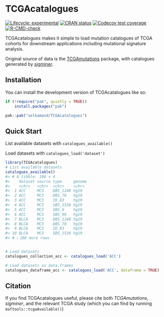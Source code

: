 
<!-- README.md is generated from README.Rmd. Please edit that file -->

# TCGAcatalogues

<!-- badges: start -->

[![Lifecycle:
experimental](https://img.shields.io/badge/lifecycle-experimental-orange.svg)](https://lifecycle.r-lib.org/articles/stages.html#experimental)
[![CRAN
status](https://www.r-pkg.org/badges/version/TCGAcatalogues)](https://CRAN.R-project.org/package=TCGAcatalogues)
[![Codecov test
coverage](https://codecov.io/gh/selkamand/TCGAcatalogues/branch/master/graph/badge.svg)](https://app.codecov.io/gh/selkamand/TCGAcatalogues?branch=master)
[![R-CMD-check](https://github.com/selkamand/TCGAcatalogues/actions/workflows/R-CMD-check.yaml/badge.svg)](https://github.com/selkamand/TCGAcatalogues/actions/workflows/R-CMD-check.yaml)
<!-- badges: end -->

TCGAcatalogues makes it simple to load mutation catalogues of TCGA
cohorts for downstream applications including mutational signature
analysis.

Original source of data is the
[TCGAmutations](https://github.com/PoisonAlien/TCGAmutations) package,
with catalogues generated by
[sigminer](https://github.com/ShixiangWang/sigminer).

## Installation

You can install the development version of TCGAcatalogues like so:

``` r
if (!require("pak", quietly = TRUE))
    install.packages("pak")

pak::pak("selkamand/TCGAcatalogues")
```

## Quick Start

List available datasets with `catalogues_available()`

Load datasets with `catalogues_load('dataset')`

``` r
library(TCGAcatalogues)
# List available datasets
catalogues_available()
#> # A tibble: 198 × 4
#>    dataset source type     genome
#>    <chr>   <chr>  <chr>    <chr> 
#>  1 ACC     MC3    DBS_1248 hg19  
#>  2 ACC     MC3    DBS_78   hg19  
#>  3 ACC     MC3    ID_83    hg19  
#>  4 ACC     MC3    SBS_1536 hg19  
#>  5 ACC     MC3    SBS_6    hg19  
#>  6 ACC     MC3    SBS_96   hg19  
#>  7 BLCA    MC3    DBS_1248 hg19  
#>  8 BLCA    MC3    DBS_78   hg19  
#>  9 BLCA    MC3    ID_83    hg19  
#> 10 BLCA    MC3    SBS_1536 hg19  
#> # ℹ 188 more rows
```

``` r

# Load datasets
catalogues_collection_acc <- catalogues_load('ACC')

# Load datasets as data.frames
catalogues_dataframe_acc <- catalogues_load('ACC', dataframe = TRUE)
```

## Citation

If you find TCGAcatalogues useful, please cite both *TCGAmutations*,
*sigminer*, and the relevant TCGA study (which you can find by running
`maftools::tcgaAvailable()`)
